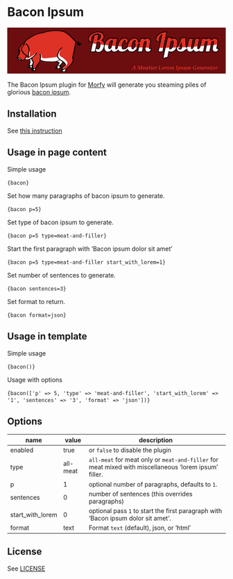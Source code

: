 # Bacon Ipsum

![BaconIpsum](bacon-ipsum.jpg)

The Bacon Ipsum plugin for [Morfy](https://github.com/morfy-cms/morfy) will generate you steaming piles of glorious [bacon ipsum](http://baconipsum.com/).


## Installation
See [this instruction](http://morfy.org/documentation/plugins/plugins-installation)

## Usage in page content

Simple usage

```
{bacon}
```

Set how many paragraphs of bacon ipsum to generate.

```
{bacon p=5}
```

Set type of bacon ipsum to generate.

```
{bacon p=5 type=meat-and-filler}
```

Start the first paragraph with ‘Bacon ipsum dolor sit amet’

```
{bacon p=5 type=meat-and-filler start_with_lorem=1}
```

Set number of sentences to generate.

```
{bacon sentences=3}
```

Set format to return.

```
{bacon format=json}
```

## Usage in template

Simple usage

```
{bacon()}
```

Usage with options

```smarty
{bacon(['p' => 5, 'type' => 'meat-and-filler', 'start_with_lorem' => '1', 'sentences' => '3', 'format' => 'json'])}
```

## Options

| name  | value | description |
|---|---|---|
| enabled | true | or `false` to disable the plugin |
| type | all-meat | `all-meat` for meat only or `meat-and-filler` for meat mixed with miscellaneous ‘lorem ipsum’ filler. |
| p | 1 | optional number of paragraphs, defaults to `1`. |
| sentences | 0 | number of sentences (this overrides paragraphs) |
| start_with_lorem | 0 | optional pass `1` to start the first paragraph with ‘Bacon ipsum dolor sit amet’. |
| format | text | Format `text` (default), json, or ‘html’ |

## License
See  [LICENSE](https://github.com/morfy-cms/morfy-plugin-bacon-ipsum/blob/master/LICENSE)

